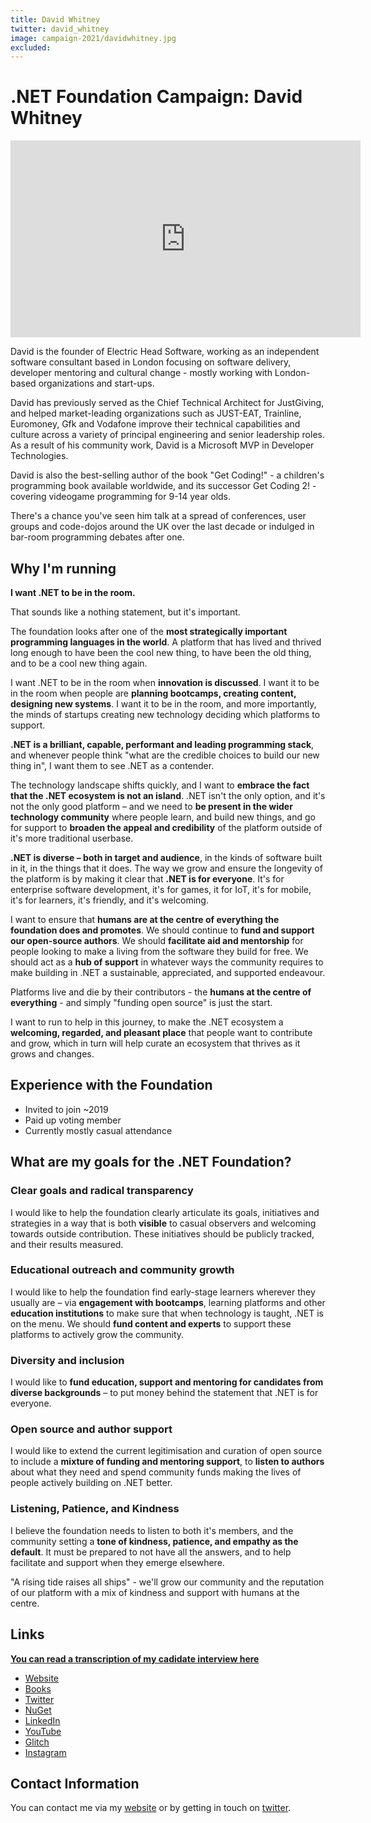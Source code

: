 ```yaml
---
title: David Whitney
twitter: david_whitney
image: campaign-2021/davidwhitney.jpg
excluded: 
---
```


# .NET Foundation Campaign: David Whitney

<iframe width="560" height="315" src="https://www.youtube.com/embed/6aSsPo-fYjM" title="YouTube video player" frameborder="0" allow="accelerometer; autoplay; clipboard-write; encrypted-media; gyroscope; picture-in-picture" allowfullscreen></iframe>

David is the founder of Electric Head Software, working as an independent software consultant based in London focusing on software delivery, developer mentoring and cultural change - mostly working with London-based organizations and start-ups.

David has previously served as the Chief Technical Architect for JustGiving, and helped market-leading organizations such as JUST-EAT, Trainline, Euromoney, Gfk and Vodafone improve their technical capabilities and culture across a variety of principal engineering and senior leadership roles. As a result of his community work, David is a Microsoft MVP in Developer Technologies.

David is also the best-selling author of the book "Get Coding!" - a children's programming book available worldwide, and its successor Get Coding 2! - covering videogame programming for 9-14 year olds.

There's a chance you've seen him talk at a spread of conferences, user groups and code-dojos around the UK over the last decade or indulged in bar-room programming debates after one.

## Why I'm running

**I want .NET to be in the room.**

That sounds like a nothing statement, but it's important.

The foundation looks after one of the **most strategically important programming languages in the world**. A platform that has lived and thrived long enough to have been the cool new thing, to have been the old thing, and to be a cool new thing again.

I want .NET to be in the room when **innovation is discussed**. I want it to be in the room when people are **planning bootcamps, creating content, designing new systems**. I want it to be in the room, and more importantly, the minds of startups creating new technology deciding which platforms to support.

**.NET is a brilliant, capable, performant and leading programming stack**, and whenever people think "what are the credible choices to build our new thing in", I want them to see .NET as a contender.

The technology landscape shifts quickly, and I want to **embrace the fact that the .NET ecosystem is not an island**. .NET isn't the only option, and it's not the only good platform – and we need to **be present in the wider technology community** where people learn, and build new things, and go for support to **broaden the appeal and credibility** of the platform outside of it's more traditional userbase.

**.NET is diverse – both in target and audience**, in the kinds of software built in it, in the things that it does. The way we grow and ensure the longevity of the platform is by making it clear that **.NET is for everyone**. It's for enterprise software development, it's for games, it for IoT, it's for mobile, it's for learners, it's friendly, and it's welcoming.

I want to ensure that **humans are at the centre of everything the foundation does and promotes**. We should continue to **fund and support our open-source authors**. We should **facilitate aid and mentorship** for people looking to make a living from the software they build for free. We should act as a **hub of support** in whatever ways the community requires to make building in .NET a sustainable, appreciated, and supported endeavour.

Platforms live and die by their contributors - the **humans at the centre of everything** - and simply "funding open source" is just the start.

I want to run to help in this journey, to make the .NET ecosystem a **welcoming, regarded, and pleasant place** that people want to contribute and grow, which in turn will help curate an ecosystem that thrives as it grows and changes.


## Experience with the Foundation

- Invited to join ~2019
- Paid up voting member
- Currently mostly casual attendance


## What are my goals for the .NET Foundation?

### Clear goals and radical transparency

I would like to help the foundation clearly articulate its goals, initiatives and strategies in a way that is both **visible** to casual observers and welcoming towards outside contribution. These initiatives should be publicly tracked, and their results measured.

### Educational outreach and community growth

I would like to help the foundation find early-stage learners wherever they usually are – via **engagement with bootcamps**, learning platforms and other **education institutions** to make sure that when technology is taught, .NET is on the menu. We should **fund content and experts** to support these platforms to actively grow the community.

### Diversity and inclusion

I would like to **fund education, support and mentoring for candidates from diverse backgrounds** – to put money behind the statement that .NET is for everyone.

### Open source and author support

I would like to extend the current legitimisation and curation of open source to include a **mixture of funding and mentoring support**, to **listen to authors** about what they need and spend community funds making the lives of people actively building on .NET better.

### Listening, Patience, and Kindness

I believe the foundation needs to listen to both it's members, and the community setting a **tone of kindness, patience, and empathy as the default**. It must be prepared to not have all the answers, and to help facilitate and support when they emerge elsewhere.

"A rising tide raises all ships" - we'll grow our community and the reputation of our platform with a mix of kindness and support with humans at the centre.

## Links

[**You can read a transcription of my cadidate interview here**](https://gist.github.com/davidwhitney/cdc5b6c7123712d34d48b43f39ed5d6c)

- [Website](http://www.davidwhitney.co.uk)
- [Books](http://davidwhitney.co.uk/books)
- [Twitter](https://twitter.com/david_whitney)
- [NuGet](https://www.nuget.org/profiles/davidwhitney)
- [LinkedIn](https://www.linkedin.com/in/davidwhitney/)
- [YouTube](https://www.youtube.com/channel/UC1RDhiJQ7TmWvq8OMjOH3mg)
- [Glitch](https://glitch.com/@davidwhitney)
- [Instagram](https://www.instagram.com/davidwhitneycouk/)

## Contact Information

You can contact me via my [website](http://davidwhitney.co.uk/contact) or by getting in touch on [twitter](https://twitter.com/david_whitney).



